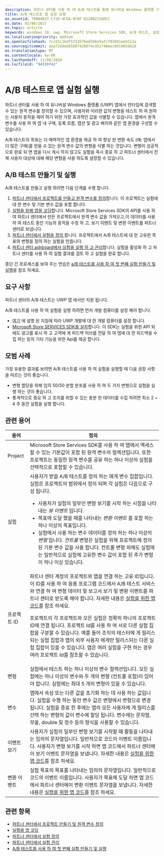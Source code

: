 ```yaml
---
description: 파트너 센터를 사용 하 여 A/B 테스트를 통해 유니버설 Windows 플랫폼 (UWP) 앱에 대 한 실험을 실행할 수 있습니다.
title: A/B 테스트로 앱 실험 실행
ms.assetid: 790B4B37-C72D-4CEA-97AF-D226B2216DCC
ms.date: 02/08/2017
ms.topic: article
keywords: windows 10, uwp, Microsoft Store Services SDK, A/B 테스트, 실험
ms.localizationpriority: medium
ms.openlocfilehash: 7cc63c1bdf5f3357bed596e5afcf03681eeb513a
ms.sourcegitcommit: aaa72ddeb01b074266f4cd51740eec8d1905d62d
ms.translationtype: MT
ms.contentlocale: ko-KR
ms.lasthandoff: 11/06/2020
ms.locfileid: "94339742"
---
```

# <a name="run-app-experiments-with-ab-testing"></a>A/B 테스트로 앱 실험 실행

파트너 센터를 사용 하 여 유니버설 Windows 플랫폼 (UWP) 앱에서 런타임에 검색할 수 있는 원격 변수를 정의할 수 있으며, 사용자와 이러한 값의 변형을 테스트 하 여 원하는 사용자 동작을 제어 하기 위한 가장 효과적인 값을 식별할 수 있습니다. 앱에서 원격 변수를 사용 하 여 앱 내 구매, 등록 흐름, 캡션 및 광고 배치와 같은 앱 환경을 구성할 수 있습니다.

A/B 테스트의 목표는 더 매력적인 앱 환경을 제공 하 여 향상 된 변환 속도 (예: 앱에서 더 많은 구매)를 얻을 수 있는 원격 변수 값의 변형을 식별 하는 것입니다. 변형이 성공적으로 완료 되 면 앱을 다시 게시 하지 않고도 실험을 즉시 종료 하 고 파트너 센터에서 전체 사용자 대상에 대해 해당 변형을 사용 하도록 설정할 수 있습니다.

## <a name="create-and-run-an-ab-test"></a>A/B 테스트 만들기 및 실행

A/B 테스트를 만들고 실행 하려면 다음 단계를 수행 합니다.

1. [파트너 센터에서 프로젝트를 만들고 원격 변수를 정의](create-a-project-and-define-remote-variables-in-the-dev-center-dashboard.md)합니다. 이 프로젝트는 실험에 대 한 변수 및 기본 변수 값을 포함 합니다.  
2. [실험을 위해 앱을 코딩](code-your-experiment-in-your-app.md)합니다. Microsoft Store Services SDK의 API를 사용 하 여 파트너 센터에서 만든 프로젝트에서 원격 변수 값을 가져오고,이 데이터를 사용 하 여 테스트 중인 기능의 동작을 수정 하 고, 보기 이벤트 및 변환 이벤트를 파트너 센터로 보냅니다.
3. [파트너 센터에서 실험을 정의 ](define-your-experiment-in-the-dev-center-dashboard.md)합니다. 프로젝트에서 A/B 테스트에 대 한 고유한 목표와 변형을 정의 하는 실험을 만듭니다.
4. [파트너 센터 ashboard에서 실험을 실행 하 고 관리](manage-your-experiment.md)합니다. 실험을 활성화 하 고 파트너 센터를 사용 하 여 실험 결과를 검토 하 고 실험을 완료 합니다.

종단 간 프로세스를 보여 주는 연습은 [a/B 테스트를 사용 하 여 첫 번째 실험 만들기 및 실행](create-and-run-your-first-experiment-with-a-b-testing.md)을 참조 하세요.

## <a name="requirements"></a>요구 사항

파트너 센터의 A/B 테스트는 UWP 앱 에서만 지원 됩니다.

A/B 테스트를 사용 하 여 실험을 실행 하려면 먼저 개발 컴퓨터를 설정 해야 합니다.

* [여기](/windows/apps/get-started/get-set-up) 에 설명 된 지침에 따라 UWP 개발에 대 한 개발 컴퓨터를 설정 합니다.
* [Microsoft Store SERVICES SDK를 설치](microsoft-store-services-sdk.md#install-the-sdk)합니다. 이 SDK는 실험을 위한 API 외에도 광고를 표시 하 고 고객에 게 피드백 허브를 전달 하 여 앱에 대 한 피드백을 수집 하는 등의 기타 기능을 위한 Api를 제공 합니다.

## <a name="best-practices"></a>모범 사례

가장 유용한 결과를 보려면 A/B 테스트를 사용 하 여 실험을 실행할 때 다음 권장 사항을 따르는 것이 좋습니다.

* 변형 할당을 위해 임의 50/50 분할 분포를 사용 하 여 두 가지 변형으로 실험을 실행 하는 것이 좋습니다.
* 통계적으로 중요 하 고 조치를 취할 수 있는 충분 한 데이터를 수집 하려면 최소 2 ~ 4 주 동안 실험을 실행 합니다.

<span id="terms" />

## <a name="related-terms"></a>관련 용어

|  용어  |  정의  |
|--------|--------------|
| Project    |   Microsoft Store Services SDK를 사용 하 여 앱에서 액세스할 수 있는 기본값이 포함 된 원격 변수의 컬렉션입니다. 또한 프로젝트는 동일한 원격 변수를 공유 하는 하나 이상의 실험을 선택적으로 포함할 수 있습니다.  |
| 실험    |   사용자가 받을 A/B 테스트를 정의 하는 매개 변수 집합입니다. 실험은 프로젝트의 범위에서 정의 되며 각 실험은 다음으로 구성 됩니다. <p></p><ul><li>사용자가 실험의 일부인 변형 보기를 시작 하는 시점을 나타내는 *뷰 이벤트* 입니다.</li><li>목표에 도달 했을 때를 나타내는 *변환 이벤트* 를 포함 하는 하나 이상의 목표입니다.</li><li>실험에서 사용 하는 변수 데이터를 정의 하는 하나 이상의 *변형* 입니다. *컨트롤* 변형은 실험을 위해 프로젝트에 정의 된 기본 변수 값을 사용 합니다. 컨트롤 변형 외에도 실험에는 일반적으로 실험에 고유한 변수 값이 포함 된 추가 변형이 하나 이상 있습니다. </li></ul>          |
| 프로젝트 ID    |   파트너 센터 계정의 프로젝트와 앱을 연결 하는 고유 ID입니다. 이 ID를 사용 하 여 응용 프로그램 코드에서 A/B 테스트 서비스와 연결 하 여 변형 데이터 및 보고서 보기 및 변환 이벤트를 파트너 센터로 받도록 해야 합니다. 자세한 내용은 [실험을 위한 앱 코드](code-your-experiment-in-your-app.md)를 참조 하세요.<p></p><p>프로젝트의 각 프로젝트와 모든 실험은 정확히 하나의 프로젝트 ID에 연결 됩니다. 프로젝트 Id를 사용 하 여 서로 다른 실험 집합을 구분할 수 있습니다. 예를 들어 조직의 테스터에 게 릴리스되는 실험 집합과 앱의 외부 사용자 에게만 릴리스되는 다른 실험 집합이 있을 수 있습니다.  앱은 여러 실험을 구현 하는 경우 여러 프로젝트 Id를 참조할 수 있습니다.</p>         |
| 변형    |   실험에서 테스트 하는 하나 이상의 변수 컬렉션입니다. 모든 실험에는 하나 이상의 변수와 두 개의 변형 (컨트롤 포함)이 있어야 합니다. 실험에는 최대 5 개의 변형이 있을 수 있습니다.           |
| 변수    |  앱에서 속성 또는 다른 값을 초기화 하는 데 사용 하는 값입니다. 실험을 수행 하는 동안 변수 값은 변형에서 변형으로 변경 됩니다. 실험을 종료 한 후에는 앱의 모든 사용자에 게 릴리스를 선택 하는 변형의 값이 변수에 할당 됩니다. 변수에는 문자열, 부울, double 및 정수 등의 형식을 사용할 수 있습니다.
| 이벤트 보기    |  사용자가 실험의 일부인 변형 보기를 시작할 때 활동을 나타내는 임의의 문자열입니다. 일반적으로 코드의 이벤트 이름입니다. 사용자가 변형 보기를 시작 하면 앱 코드에서 파트너 센터에이 보기 이벤트 문자열을 보냅니다. 자세한 내용은 [실험을 위한 앱 코드](code-your-experiment-in-your-app.md)를 참조 하세요.
| 변환 이벤트    |  실험 목표의 목표를 나타내는 임의의 문자열입니다. 일반적으로 코드의 이벤트 이름입니다. 사용자가 목표에 도달 하면 앱 코드에서 파트너 센터에이 변환 이벤트 문자열을 보냅니다. 자세한 내용은 [실험을 위한 앱 코드](code-your-experiment-in-your-app.md)를 참조 하세요.  

## <a name="related-topics"></a>관련 항목

* [파트너 센터에서 프로젝트 만들기 및 원격 변수 정의](create-a-project-and-define-remote-variables-in-the-dev-center-dashboard.md)
* [실험용 앱 코딩](code-your-experiment-in-your-app.md)
* [파트너 센터에서 실험 정의](define-your-experiment-in-the-dev-center-dashboard.md)
* [파트너 센터에서 실험 관리](manage-your-experiment.md)
* [A/B 테스트를 사용 하 여 첫 번째 실험 만들기 및 실행](create-and-run-your-first-experiment-with-a-b-testing.md)